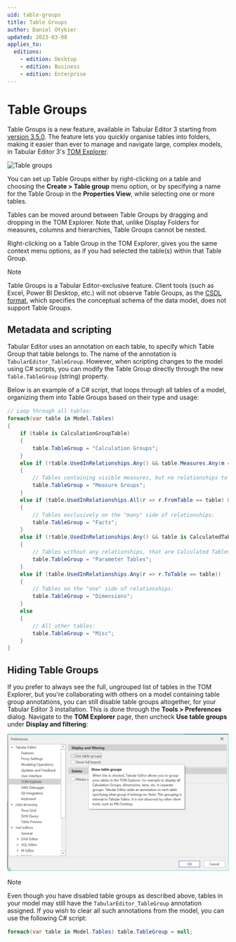 ```yaml
---
uid: table-groups
title: Table Groups
author: Daniel Otykier
updated: 2023-03-08
applies_to:
  editions:
    - edition: Desktop
    - edition: Business
    - edition: Enterprise
---
```


# Table Groups

Table Groups is a new feature, available in Tabular Editor 3 starting from [version 3.5.0](xref:release-3-5-0). The feature lets you quickly organise tables into folders, making it easier than ever to manage and navigate large, complex models, in Tabular Editor 3's [TOM Explorer](xref:tom-explorer-view).

![Table groups](~/images/user-interface/table-groups.png)

You can set up Table Groups either by right-clicking on a table and choosing the **Create > Table group** menu option, or by specifying a name for the Table Group in the **Properties View**, while selecting one or more tables.

Tables can be moved around between Table Groups by dragging and dropping in the TOM Explorer. Note that, unlike Display Folders for measures, columns and hierarchies, Table Groups cannot be nested.

Right-clicking on a Table Group in the TOM Explorer, gives you the same context menu options, as if you had selected the table(s) within that Table Group.

> [!NOTE]
> Table Groups is a Tabular Editor-exclusive feature. Client tools (such as Excel, Power BI Desktop, etc.) will not observe Table Groups, as the [CSDL format](https://learn.microsoft.com/en-us/ef/ef6/modeling/designer/advanced/edmx/csdl-spec), which specifies the conceptual schema of the data model, does not support Table Groups.

## Metadata and scripting

Tabular Editor uses an annotation on each table, to specify which Table Group that table belongs to. The name of the annotation is `TabularEditor_TableGroup`. However, when scripting changes to the model using C# scripts, you can modify the Table Group directly through the new `Table.TableGroup` (string) property.

Below is an example of a C# script, that loops through all tables of a model, organizing them into Table Groups based on their type and usage:

```csharp
// Loop through all tables:
foreach(var table in Model.Tables)
{
    if (table is CalculationGroupTable)
    {
        table.TableGroup = "Calculation Groups";
    }
    else if (!table.UsedInRelationships.Any() && table.Measures.Any(m => m.IsVisible))
    {
        // Tables containing visible measures, but no relationships to other tables
        table.TableGroup = "Measure Groups";
    }
    else if (table.UsedInRelationships.All(r => r.FromTable == table) && table.UsedInRelationships.Any())
    {
        // Tables exclusively on the "many" side of relationships:
        table.TableGroup = "Facts";
    }
    else if (!table.UsedInRelationships.Any() && table is CalculatedTable && !table.Measures.Any())
    {
        // Tables without any relationships, that are Calculated Tables and do not have measures:
        table.TableGroup = "Parameter Tables";
    }
    else if (table.UsedInRelationships.Any(r => r.ToTable == table))
    {
        // Tables on the "one" side of relationships:
        table.TableGroup = "Dimensions";
    }
    else
    {
        // All other tables:
        table.TableGroup = "Misc";
    }
}
```

## Hiding Table Groups

If you prefer to always see the full, ungrouped list of tables in the TOM Explorer, but you're collaborating with others on a model containing table group annotations, you can still disable table groups altogether, for your Tabular Editor 3 installation. This is done through the **Tools > Preferences** dialog. Navigate to the **TOM Explorer** page, then uncheck **Use table groups** under **Display and filtering**:

![Table Groups Disable](../../images/table-groups-disable.png)

> [!NOTE]
> Even though you have disabled table groups as described above, tables in your model may still have the `TabularEditor_TableGroup` annotation assigned. If you wish to clear all such annotations from the model, you can use the following C# script:
> ```csharp
> foreach(var table in Model.Tables) table.TableGroup = null;
> ```